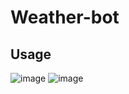 # Weather-bot
## Usage 
![image](https://user-images.githubusercontent.com/69929490/212441355-d1d6b003-ca71-4d9f-9d00-a235f3139bd7.png)
![image](https://user-images.githubusercontent.com/69929490/212441292-c19e8dd6-631e-4e26-a790-6dc499c2a353.png)

